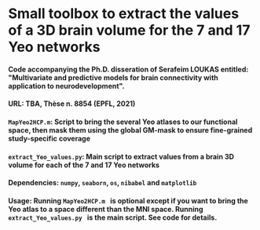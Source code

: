 # Small toolbox to extract the values of a 3D brain volume for the 7 and 17 Yeo networks

#### Code accompanying the Ph.D. disseration of Serafeim LOUKAS entitled: "Multivariate and predictive models for brain connectivity with application to neurodevelopment".
#### URL: TBA, Thèse n. 8854 (EPFL, 2021)

#### `MapYeo2HCP.m`: Script to bring the several Yeo atlases to our functional space, then mask them using the global GM-mask to ensure fine-grained study-specific coverage

#### `extract_Yeo_values.py`: Main script to extract values from a brain 3D volume for each of the 7 and 17 Yeo networks

#### Dependencies: `numpy`, `seaborn`, `os`, `nibabel` and `matplotlib`

#### Usage: Running `MapYeo2HCP.m ` is optional except if you want to bring the Yeo atlas to a space different than the MNI space. Running `extract_Yeo_values.py ` is the main script. See code for details.

